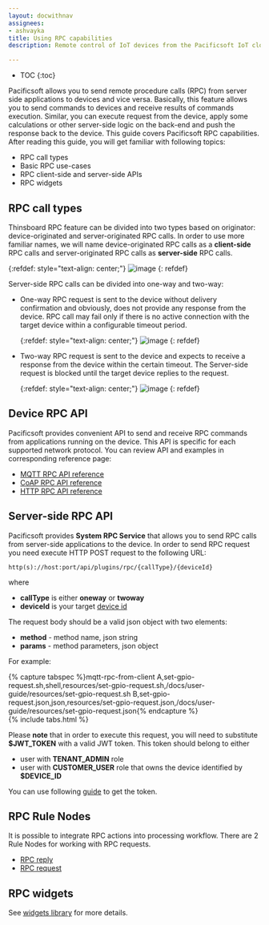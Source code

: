 ```yaml
---
layout: docwithnav
assignees:
- ashvayka
title: Using RPC capabilities
description: Remote control of IoT devices from the Pacificsoft IoT cloud using RPC feature

---
```


* TOC
{:toc}

Pacificsoft allows you to send remote procedure calls (RPC) from server side applications to devices and vice versa.
Basically, this feature allows you to send commands to devices and receive results of commands execution. 
Similar, you can execute request from the device, apply some calculations or other server-side logic on the back-end and push the response back to the device.
This guide covers Pacificsoft RPC capabilities. After reading this guide, you will get familiar with following topics:

- RPC call types
- Basic RPC use-cases
- RPC client-side and server-side APIs
- RPC widgets

## RPC call types

Thinsboard RPC feature can be divided into two types based on originator: device-originated and server-originated RPC calls.
In order to use more familiar names, we will name device-originated RPC calls as a **client-side** RPC calls 
and server-originated RPC calls as **server-side** RPC calls.
  
   {:refdef: style="text-align: center;"}
   ![image](/images/user-guide/client-side-rpc.svg)
   {: refdef}  

Server-side RPC calls can be divided into one-way and two-way:
 
 - One-way RPC request is sent to the device without delivery confirmation and obviously, does not provide any response from the device. 
   RPC call may fail only if there is no active connection with the target device within a configurable timeout period.
   
   {:refdef: style="text-align: center;"}
   ![image](/images/user-guide/one-way-rpc.svg)
   {: refdef}
   
 - Two-way RPC request is sent to the device and expects to receive a response from the device within the certain timeout. 
   The Server-side request is blocked until the target device replies to the request.

   {:refdef: style="text-align: center;"}
   ![image](/images/user-guide/two-way-rpc.svg)
   {: refdef}


## Device RPC API

Pacificsoft provides convenient API to send and receive RPC commands from applications running on the device.
This API is specific for each supported network protocol.
You can review API and examples in corresponding reference page:

 - [MQTT RPC API reference](/docs/reference/mqtt-api/#rpc-api)
 - [CoAP RPC API reference](/docs/reference/coap-api/#rpc-api)
 - [HTTP RPC API reference](/docs/reference/http-api/#rpc-api) 

## Server-side RPC API

Pacificsoft provides **System RPC Service** that allows you to send RPC calls from server-side applications to the device.
In order to send RPC request you need execute HTTP POST request to the following URL:

```shell
http(s)://host:port/api/plugins/rpc/{callType}/{deviceId}
```

where 

 - **callType** is either **oneway** or **twoway**
 - **deviceId** is your target [device id](/docs/user-guide/ui/devices/#get-device-id)

The request body should be a valid json object with two elements: 
 
 - **method** - method name, json string
 - **params** - method parameters, json object

For example:

{% capture tabspec %}mqtt-rpc-from-client
A,set-gpio-request.sh,shell,resources/set-gpio-request.sh,/docs/user-guide/resources/set-gpio-request.sh
B,set-gpio-request.json,json,resources/set-gpio-request.json,/docs/user-guide/resources/set-gpio-request.json{% endcapture %}  
{% include tabs.html %}

Please **note** that in order to execute this request, you will need to substitute **$JWT_TOKEN** with a valid JWT token.
This token should belong to either 

 - user with **TENANT_ADMIN** role
 - user with **CUSTOMER_USER** role that owns the device identified by **$DEVICE_ID**
 
You can use following [guide](/docs/reference/rest-api/#rest-api-auth) to get the token.

## RPC Rule Nodes
It is possible to integrate RPC actions into processing workflow. There are 2 Rule Nodes for working with RPC requests. 

-  [RPC reply](/docs/user-guide/rule-engine-2-0/action-nodes/#rpc-call-reply-node) 
-  [RPC request](/docs/user-guide/rule-engine-2-0/action-nodes/#rpc-call-request-node) 

## RPC widgets

See [widgets library](/docs/user-guide/ui/widget-library/#gpio-widgets) for more details.